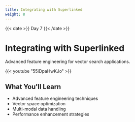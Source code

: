 ```yaml
---
title: Integrating with Superlinked
weight: 8
---
```


{{< date >}} Day 7 {{< /date >}}

# Integrating with Superlinked

Advanced feature engineering for vector search applications.

{{< youtube "55iDpaHwKJo" >}}

## What You'll Learn

- Advanced feature engineering techniques
- Vector space optimization
- Multi-modal data handling
- Performance enhancement strategies